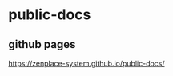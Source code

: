 # public-docs

## github pages
https://zenplace-system.github.io/public-docs/

<!-- BEGIN DOCS LIST -->
<!-- END DOCS LIST -->
